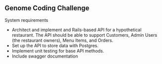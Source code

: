 ## Genome Coding Challenge

System requirements
- Architect and implement and Rails-based API for a hypothetical restaurant. The API should be able to support Customers, Admin Users (the restaurant owners), Menu Items, and Orders.
- Set up the API to store data with Postgres.
- Implement unit testing for base API methods.
- Include swagger documentation
